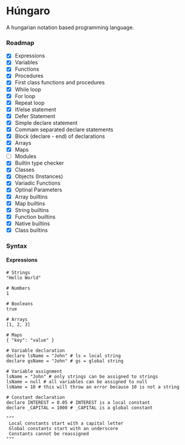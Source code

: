 # Húngaro

A hungarian notation based programming language.


### Roadmap

- [x] Expressions
- [x] Variables
- [x] Functions
- [x] Procedures
- [x] First class functions and procedures
- [x] While loop
- [x] For loop
- [x] Repeat loop
- [x] If/else statement
- [x] Defer Statement
- [x] Simple declare statement
- [x] Commam separated declare statements
- [x] Block (declare - end) of declarations
- [x] Arrays
- [x] Maps
- [ ] Modules
- [x] Builtin type checker
- [x] Classes
- [x] Objects (Instances)
- [x] Variadic Functions
- [x] Optinal Parameters
- [x] Array builtins
- [x] Map builtins
- [x] String builtins
- [x] Function builtins
- [x] Native builtins
- [x] Class builtins

### Syntax

#### Expressions

```xBase
# Strings
"Hello World"

# Numbers
1

# Booleans
true

# Arrays
[1, 2, 3]

# Maps
{ "key": "value" }

# Variable declaration
declare lsName = "John" # ls = local string
declare gsName = "John" # gs = global string

# Variable assignment
lsName = "John" # only strings can be assigned to strings
lsName = null # all variables can be assigned to null
lsName = 10 # this will throw an error because 10 is not a string

# Constant declaration
declare INTEREST = 0.05 # INTEREST is a local constant
declare _CAPITAL = 1000 # _CAPITAL is a global constant

"""
 Local constants start with a capital letter
 Global constants start with an underscore
 Constants cannot be reassigned
"""

```
